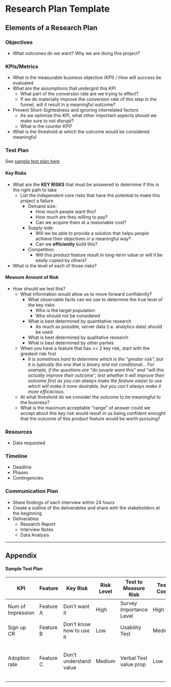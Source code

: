 # Research Plan Template
## Elements of a Research Plan
### Objectives
+ What outcomes do we want? Why we are doing this project?
### KPIs/Metrics
+ What is the measurable business objective (KPI) / How will success be evaluated
+ What are the assumptions that undergird this KPI
  + What part of the conversion rate are we trying to effect?
  + If we do materially improve the conversion rate of this step in the funnel, will it result in a meaningful outcome?
+ Prevent Short-Sightedness and ignoring interrelated factors
  + As we optimize this KPI, what other important aspects should we make sure to not disrupt?
  + What is the counter KPI?
+ What is the threshold at which the outcome would be considered meaningful
### Test Plan
See [sample test plan here](https://github.com/charlesrogers/product_research/blob/master/research_templates/research_plan_template.md#sample-test-plan)
#### Key Risks
+ What are the **KEY RISKS** that must be answered to determine if this is the right path to take
  + List the independent core risks that have the potential to make this project a failure
    + Demand size:
      + How much people want this?
      + How much are they willing to pay?
      + Can we acquire them at a reasonable cost?
    + Supply side:
      + Will we be able to provide a solution that helps people achieve their objectives in a meaningful way?
      + Can we **efficiently** build this?
    + Competition:
      + Will this product feature result in long-term value or will it be easily copied by others?
+ What is the level of each of those risks?
#### Measure Amount of Risk
+ How should we test this?
  + What information would allow us to move forward confidently?
    + What observable facts can we use to determine the true level of the key risks
      + Who is the target population
      + Who should not be considered
    + What is best determined by quantitative research
      + As much as possible, server data (i.e. analytics data) should be used
    + What is best determined by qualitative research
    + What is best determined by other parties
  + When you have a feature that has >= 2 key risk, start with the greatest risk first
    + _It is sometimes hard to determine which is the "greater risk", but it is typically the one that is binary and not conditional... For example, if the questions are "do people want this" and "will this actually improve their outcome", test whether it will improve their outcome first as you can always make the feature easier to use which will make it more desirable, but you can't always make it more efficacious._
  + At what threshold do we consider the outcome to be meaningful to the business?
  + What is the maximum acceptable "range" of answer could we accept about this key risk would result in us being confident enought that the outcome of this product feature would be worth pursuing?
### Resources
+ Data requested
### Timeline
+ Deadline
+ Phases
+ Contingencies
### Communication Plan
+ Share findings of each interview within 24 hours
+ Create a outline of the deliverables and share with the stakeholders at the beginning
+ Deliverables
  + Research Report
  + Interview Notes
  + Data Analysis
---
## Appendix
#### Sample Test Plan

KPI | Feature | Key Risk | Risk Level | Test to Measure Risk | Test Cost |Threshold
--- | --- | --- | --- | --- | --- |---
Num of Impression | Feature A | Don't want it | High | Survey Importance Level | High | =>80% IMP
Sign up CR | Feature B | Don't know how to use it | Low | Usability Test |  Medium | >=90% Completion Rate
Adoption rate | Feature C | Don't understand value | Medium | Verbal Test value prop | Low | Likelihood to Adopt: >80% "very" or "extremely likely"

